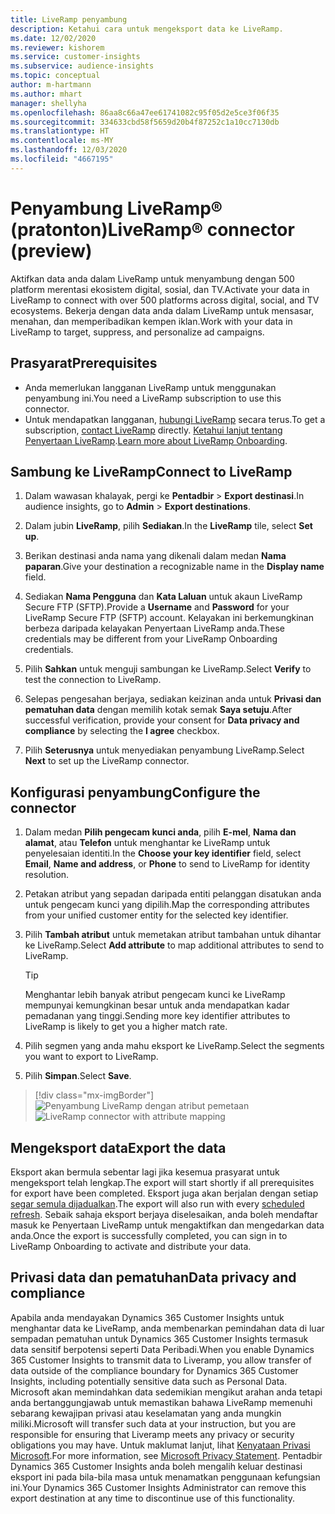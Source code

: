 ```yaml
---
title: LiveRamp penyambung
description: Ketahui cara untuk mengeksport data ke LiveRamp.
ms.date: 12/02/2020
ms.reviewer: kishorem
ms.service: customer-insights
ms.subservice: audience-insights
ms.topic: conceptual
author: m-hartmann
ms.author: mhart
manager: shellyha
ms.openlocfilehash: 86aa8c66a47ee61741082c95f05d2e5ce3f06f35
ms.sourcegitcommit: 334633cbd58f5659d20b4f87252c1a10cc7130db
ms.translationtype: HT
ms.contentlocale: ms-MY
ms.lasthandoff: 12/03/2020
ms.locfileid: "4667195"
---
```

# <a name="liverampreg-connector-preview"></a><span data-ttu-id="ecf68-103">Penyambung LiveRamp&reg; (pratonton)</span><span class="sxs-lookup"><span data-stu-id="ecf68-103">LiveRamp&reg; connector (preview)</span></span>

<span data-ttu-id="ecf68-104">Aktifkan data anda dalam LiveRamp untuk menyambung dengan 500 platform merentasi ekosistem digital, sosial, dan TV.</span><span class="sxs-lookup"><span data-stu-id="ecf68-104">Activate your data in LiveRamp to connect with over 500 platforms across digital, social, and TV ecosystems.</span></span> <span data-ttu-id="ecf68-105">Bekerja dengan data anda dalam LiveRamp untuk mensasar, menahan, dan memperibadikan kempen iklan.</span><span class="sxs-lookup"><span data-stu-id="ecf68-105">Work with your data in LiveRamp to target, suppress, and personalize ad campaigns.</span></span>

## <a name="prerequisites"></a><span data-ttu-id="ecf68-106">Prasyarat</span><span class="sxs-lookup"><span data-stu-id="ecf68-106">Prerequisites</span></span>

- <span data-ttu-id="ecf68-107">Anda memerlukan langganan LiveRamp untuk menggunakan penyambung ini.</span><span class="sxs-lookup"><span data-stu-id="ecf68-107">You need a LiveRamp subscription to use this connector.</span></span>
- <span data-ttu-id="ecf68-108">Untuk mendapatkan langganan, [hubungi LiveRamp](https://liveramp.com/contact/) secara terus.</span><span class="sxs-lookup"><span data-stu-id="ecf68-108">To get a subscription, [contact LiveRamp](https://liveramp.com/contact/) directly.</span></span> <span data-ttu-id="ecf68-109">[Ketahui lanjut tentang Penyertaan LiveRamp](https://liveramp.com/our-platform/data-onboarding/).</span><span class="sxs-lookup"><span data-stu-id="ecf68-109">[Learn more about LiveRamp Onboarding](https://liveramp.com/our-platform/data-onboarding/).</span></span>

## <a name="connect-to-liveramp"></a><span data-ttu-id="ecf68-110">Sambung ke LiveRamp</span><span class="sxs-lookup"><span data-stu-id="ecf68-110">Connect to LiveRamp</span></span>

1. <span data-ttu-id="ecf68-111">Dalam wawasan khalayak, pergi ke **Pentadbir** > **Export destinasi**.</span><span class="sxs-lookup"><span data-stu-id="ecf68-111">In audience insights, go to **Admin** > **Export destinations**.</span></span>

1. <span data-ttu-id="ecf68-112">Dalam jubin **LiveRamp**, pilih **Sediakan**.</span><span class="sxs-lookup"><span data-stu-id="ecf68-112">In the **LiveRamp** tile, select **Set up**.</span></span>

1. <span data-ttu-id="ecf68-113">Berikan destinasi anda nama yang dikenali dalam medan **Nama paparan**.</span><span class="sxs-lookup"><span data-stu-id="ecf68-113">Give your destination a recognizable name in the **Display name** field.</span></span>

1. <span data-ttu-id="ecf68-114">Sediakan **Nama Pengguna** dan **Kata Laluan** untuk akaun LiveRamp Secure FTP (SFTP).</span><span class="sxs-lookup"><span data-stu-id="ecf68-114">Provide a **Username** and **Password** for your LiveRamp Secure FTP (SFTP) account.</span></span>
<span data-ttu-id="ecf68-115">Kelayakan ini berkemungkinan berbeza daripada kelayakan Penyertaan LiveRamp anda.</span><span class="sxs-lookup"><span data-stu-id="ecf68-115">These credentials may be different from your LiveRamp Onboarding credentials.</span></span>

1. <span data-ttu-id="ecf68-116">Pilih **Sahkan** untuk menguji sambungan ke LiveRamp.</span><span class="sxs-lookup"><span data-stu-id="ecf68-116">Select **Verify** to test the connection to LiveRamp.</span></span>

1. <span data-ttu-id="ecf68-117">Selepas pengesahan berjaya, sediakan keizinan anda untuk **Privasi dan pematuhan data** dengan memilih kotak semak **Saya setuju**.</span><span class="sxs-lookup"><span data-stu-id="ecf68-117">After successful verification, provide your consent for **Data privacy and compliance** by selecting the **I agree** checkbox.</span></span>

1. <span data-ttu-id="ecf68-118">Pilih **Seterusnya** untuk menyediakan penyambung LiveRamp.</span><span class="sxs-lookup"><span data-stu-id="ecf68-118">Select **Next** to set up the LiveRamp connector.</span></span>

## <a name="configure-the-connector"></a><span data-ttu-id="ecf68-119">Konfigurasi penyambung</span><span class="sxs-lookup"><span data-stu-id="ecf68-119">Configure the connector</span></span>

1. <span data-ttu-id="ecf68-120">Dalam medan **Pilih pengecam kunci anda**, pilih **E-mel**,  **Nama dan alamat**, atau **Telefon** untuk menghantar ke LiveRamp untuk penyelesaian identiti.</span><span class="sxs-lookup"><span data-stu-id="ecf68-120">In the **Choose your key identifier** field, select **Email**,  **Name and address**, or **Phone** to send to LiveRamp for identity resolution.</span></span>

1. <span data-ttu-id="ecf68-121">Petakan atribut yang sepadan daripada entiti pelanggan disatukan anda untuk pengecam kunci yang dipilih.</span><span class="sxs-lookup"><span data-stu-id="ecf68-121">Map the corresponding attributes from your unified customer entity for the selected key identifier.</span></span>

1. <span data-ttu-id="ecf68-122">Pilih **Tambah atribut** untuk memetakan atribut tambahan untuk dihantar ke LiveRamp.</span><span class="sxs-lookup"><span data-stu-id="ecf68-122">Select **Add attribute** to map additional attributes to send to LiveRamp.</span></span>

   > [!TIP]
   > <span data-ttu-id="ecf68-123">Menghantar lebih banyak atribut pengecam kunci ke LiveRamp mempunyai kemungkinan besar untuk anda mendapatkan kadar pemadanan yang tinggi.</span><span class="sxs-lookup"><span data-stu-id="ecf68-123">Sending more key identifier attributes to LiveRamp is likely to get you a higher match rate.</span></span>

1. <span data-ttu-id="ecf68-124">Pilih segmen yang anda mahu eksport ke LiveRamp.</span><span class="sxs-lookup"><span data-stu-id="ecf68-124">Select the segments you want to export to LiveRamp.</span></span>

1. <span data-ttu-id="ecf68-125">Pilih **Simpan**.</span><span class="sxs-lookup"><span data-stu-id="ecf68-125">Select **Save**.</span></span>

> [!div class="mx-imgBorder"]
> <span data-ttu-id="ecf68-126">![Penyambung LiveRamp dengan atribut pemetaan](media/export-liveramp-segments.png "Penyambung LiveRamp dengan atribut pemetaan")</span><span class="sxs-lookup"><span data-stu-id="ecf68-126">![LiveRamp connector with attribute mapping](media/export-liveramp-segments.png "LiveRamp connector with attribute mapping")</span></span>

## <a name="export-the-data"></a><span data-ttu-id="ecf68-127">Mengeksport data</span><span class="sxs-lookup"><span data-stu-id="ecf68-127">Export the data</span></span>

<span data-ttu-id="ecf68-128">Eksport akan bermula sebentar lagi jika kesemua prasyarat untuk mengeksport telah lengkap.</span><span class="sxs-lookup"><span data-stu-id="ecf68-128">The export will start shortly if all prerequisites for export have been completed.</span></span> <span data-ttu-id="ecf68-129">Eksport juga akan berjalan dengan setiap [segar semula dijadualkan](system.md#schedule-tab).</span><span class="sxs-lookup"><span data-stu-id="ecf68-129">The export will also run with every [scheduled refresh](system.md#schedule-tab).</span></span>
<span data-ttu-id="ecf68-130">Sebaik sahaja eksport berjaya diselesaikan, anda boleh mendaftar masuk ke Penyertaan LiveRamp untuk mengaktifkan dan mengedarkan data anda.</span><span class="sxs-lookup"><span data-stu-id="ecf68-130">Once the export is successfully completed, you can sign in to LiveRamp Onboarding to activate and distribute your data.</span></span>

## <a name="data-privacy-and-compliance"></a><span data-ttu-id="ecf68-131">Privasi data dan pematuhan</span><span class="sxs-lookup"><span data-stu-id="ecf68-131">Data privacy and compliance</span></span>

<span data-ttu-id="ecf68-132">Apabila anda mendayakan Dynamics 365 Customer Insights untuk menghantar data ke LiveRamp, anda membenarkan pemindahan data di luar sempadan pematuhan untuk Dynamics 365 Customer Insights termasuk data sensitif berpotensi seperti Data Peribadi.</span><span class="sxs-lookup"><span data-stu-id="ecf68-132">When you enable Dynamics 365 Customer Insights to transmit data to Liveramp, you allow transfer of data outside of the compliance boundary for Dynamics 365 Customer Insights, including potentially sensitive data such as Personal Data.</span></span> <span data-ttu-id="ecf68-133">Microsoft akan memindahkan data sedemikian mengikut arahan anda tetapi anda bertanggungjawab untuk memastikan bahawa LiveRamp memenuhi sebarang kewajipan privasi atau keselamatan yang anda mungkin miliki.</span><span class="sxs-lookup"><span data-stu-id="ecf68-133">Microsoft will transfer such data at your instruction, but you are responsible for ensuring that Liveramp meets any privacy or security obligations you may have.</span></span> <span data-ttu-id="ecf68-134">Untuk maklumat lanjut, lihat [Kenyataan Privasi Microsoft](https://go.microsoft.com/fwlink/?linkid=396732).</span><span class="sxs-lookup"><span data-stu-id="ecf68-134">For more information, see [Microsoft Privacy Statement](https://go.microsoft.com/fwlink/?linkid=396732).</span></span>
<span data-ttu-id="ecf68-135">Pentadbir Dynamics 365 Customer Insights anda boleh mengalih keluar destinasi eksport ini pada bila-bila masa untuk menamatkan penggunaan kefungsian ini.</span><span class="sxs-lookup"><span data-stu-id="ecf68-135">Your Dynamics 365 Customer Insights Administrator can remove this export destination at any time to discontinue use of this functionality.</span></span>
